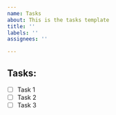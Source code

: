 ```yaml
---
name: Tasks
about: This is the tasks template
title: ''
labels: ''
assignees: ''

---
```


## Tasks:

- [ ] Task 1
- [ ] Task 2
- [ ] Task 3
